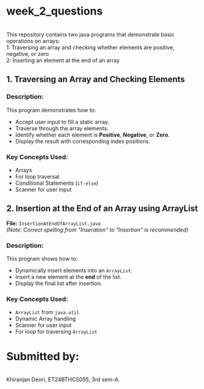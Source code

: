 # week_2_questions
<bR>
This repository contains two java programs that demonstrate basic operations on arrays:
<br>
    1: Traversing an array and checking whether elements are positive, negative, or zero
<br>
    2: Inserting an element at the end of an array
<br>

## 1. Traversing an Array and Checking Elements

### Description:
This program demonstrates how to:
- Accept user input to fill a static array.
- Traverse through the array elements.
- Identify whether each element is **Positive**, **Negative**, or **Zero**.
- Display the result with corresponding index positions.

### Key Concepts Used:
- Arrays
- For loop traversal
- Conditional Statements (`if-else`)
- Scanner for user input

## 2. Insertion at the End of an Array using ArrayList

**File:** `InsertionAtEndOfArrayList.java`  
*(Note: Correct spelling from "Inseration" to "Insertion" is recommended)*

### Description:
This program shows how to:
- Dynamically insert elements into an `ArrayList`.
- Insert a new element at the **end** of the list.
- Display the final list after insertion.

### Key Concepts Used:
- `ArrayList` from `java.util`
- Dynamic Array handling
- Scanner for user input
- For loop for traversing `ArrayList`
# Submitted by:
<br>
Khiranjan Deori, ET24BTHCS055, 3rd sem-A. 